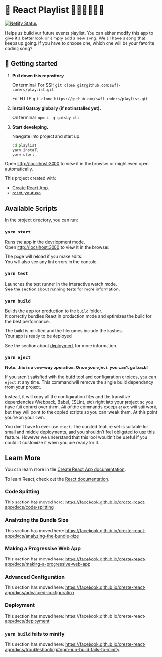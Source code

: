 # 🎵 React Playlist 👩🏻‍💻👨🏻‍💻

[![Netlify Status](https://api.netlify.com/api/v1/badges/0028ccc2-0db4-4c6a-bda2-1284d20add2d/deploy-status)](https://app.netlify.com/sites/determined-mcclintock-d5c5f5/deploys)

Helps us build our future events playlist. You can either modify this app to give it a better look or simply add a new song.
We all have a song that keeps up going. If you have to choose one, which one will be your favorite coding song?

## 🚀 Getting started

1. **Pull down this repository.**

   On terminal:
   For SSH
   `git clone git@github.com:swfl-coders/playlist.git`

   For HTTP
   `git clone https://github.com/swfl-coders/playlist.git`

2. **Install Gatsby globally (if not installed yet).**

   On terminal: `npm i -g gatsby-cli`

3. **Start developing.**

   Navigate into project and start up.

   ```sh
   cd playlist
   yarn install
   yarn start
   ```

Open [http://localhost:3000](http://localhost:3000) to view it in the browser or might even open automatically.

This project created with:

- [Create React App](https://github.com/facebook/create-react-app).
- [react-youtube](https://www.npmjs.com/package/react-youtube)

## Available Scripts

In the project directory, you can run:

### `yarn start`

Runs the app in the development mode.<br />
Open [http://localhost:3000](http://localhost:3000) to view it in the browser.

The page will reload if you make edits.<br />
You will also see any lint errors in the console.

### `yarn test`

Launches the test runner in the interactive watch mode.<br />
See the section about [running tests](https://facebook.github.io/create-react-app/docs/running-tests) for more information.

### `yarn build`

Builds the app for production to the `build` folder.<br />
It correctly bundles React in production mode and optimizes the build for the best performance.

The build is minified and the filenames include the hashes.<br />
Your app is ready to be deployed!

See the section about [deployment](https://facebook.github.io/create-react-app/docs/deployment) for more information.

### `yarn eject`

**Note: this is a one-way operation. Once you `eject`, you can’t go back!**

If you aren’t satisfied with the build tool and configuration choices, you can `eject` at any time. This command will remove the single build dependency from your project.

Instead, it will copy all the configuration files and the transitive dependencies (Webpack, Babel, ESLint, etc) right into your project so you have full control over them. All of the commands except `eject` will still work, but they will point to the copied scripts so you can tweak them. At this point you’re on your own.

You don’t have to ever use `eject`. The curated feature set is suitable for small and middle deployments, and you shouldn’t feel obligated to use this feature. However we understand that this tool wouldn’t be useful if you couldn’t customize it when you are ready for it.

## Learn More

You can learn more in the [Create React App documentation](https://facebook.github.io/create-react-app/docs/getting-started).

To learn React, check out the [React documentation](https://reactjs.org/).

### Code Splitting

This section has moved here: https://facebook.github.io/create-react-app/docs/code-splitting

### Analyzing the Bundle Size

This section has moved here: https://facebook.github.io/create-react-app/docs/analyzing-the-bundle-size

### Making a Progressive Web App

This section has moved here: https://facebook.github.io/create-react-app/docs/making-a-progressive-web-app

### Advanced Configuration

This section has moved here: https://facebook.github.io/create-react-app/docs/advanced-configuration

### Deployment

This section has moved here: https://facebook.github.io/create-react-app/docs/deployment

### `yarn build` fails to minify

This section has moved here: https://facebook.github.io/create-react-app/docs/troubleshooting#npm-run-build-fails-to-minify
